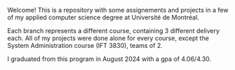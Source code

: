Welcome!
This is a repository with some assignements and projects in a few of my applied computer science degree at Université de Montréal.

Each branch represents a different course, containing 3 different delivery each.
All of my projects were done alone for every course, except the System Administration course (IFT 3830), teams of 2.

I graduated from this program in August 2024 with a gpa of 4.06/4.30.
